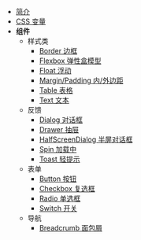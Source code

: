 - [简介](../README.md)
- [CSS 变量](../css-variable.md)
- **组件**
  - 样式类
    - [Border 边框](/base/border.md)
    - [Flexbox 弹性盒模型](/base/flexbox.md)
    - [Float 浮动](/base/float.md)
    - [Margin/Padding 内/外边距](/base/margin-padding.md)
    - [Table 表格](/base/table.md)
    - [Text 文本](/base/text.md)
  - 反馈
    - [Dialog 对话框](/feedback/dialog.md)
    - [Drawer 抽屉](/feedback/drawer.md)
    - [HalfScreenDialog 半屏对话框](/feedback/half-screen-dialog.md)
    - [Spin 加载中](/feedback/spin.md)
    - [Toast 轻提示](/feedback/toast.md)
  - 表单
    - [Button 按钮](/form/button.md)
    - [Checkbox 复选框](/form/checkbox.md)
    - [Radio 单选框](/form/radio.md)
    - [Switch 开关](/form/switch.md)
  - 导航
    - [Breadcrumb 面包屑](/navigation/breadcrumb.md)
